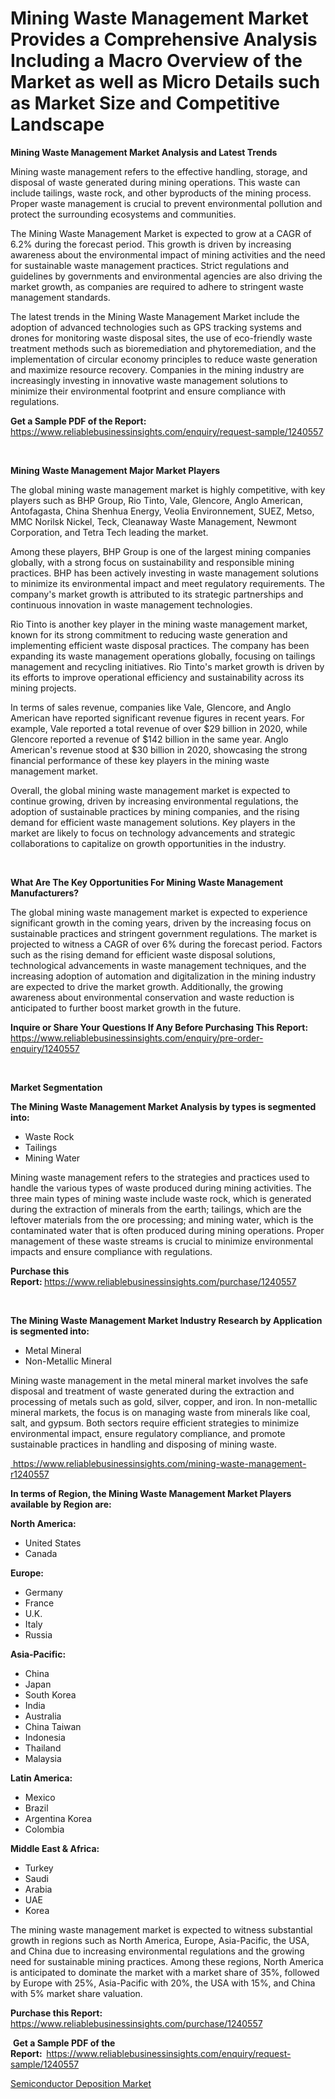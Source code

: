 <p><h1>Mining Waste Management Market Provides a Comprehensive Analysis Including a Macro Overview of the Market as well as Micro Details such as Market Size and Competitive Landscape</h1></p><p><strong>Mining Waste Management Market Analysis and Latest Trends</strong></p>
<p><p>Mining waste management refers to the effective handling, storage, and disposal of waste generated during mining operations. This waste can include tailings, waste rock, and other byproducts of the mining process. Proper waste management is crucial to prevent environmental pollution and protect the surrounding ecosystems and communities.</p><p>The Mining Waste Management Market is expected to grow at a CAGR of 6.2% during the forecast period. This growth is driven by increasing awareness about the environmental impact of mining activities and the need for sustainable waste management practices. Strict regulations and guidelines by governments and environmental agencies are also driving the market growth, as companies are required to adhere to stringent waste management standards.</p><p>The latest trends in the Mining Waste Management Market include the adoption of advanced technologies such as GPS tracking systems and drones for monitoring waste disposal sites, the use of eco-friendly waste treatment methods such as bioremediation and phytoremediation, and the implementation of circular economy principles to reduce waste generation and maximize resource recovery. Companies in the mining industry are increasingly investing in innovative waste management solutions to minimize their environmental footprint and ensure compliance with regulations.</p></p>
<p><strong>Get a Sample PDF of the Report:&nbsp;</strong> <a href="https://www.reliablebusinessinsights.com/enquiry/request-sample/1240557">https://www.reliablebusinessinsights.com/enquiry/request-sample/1240557</a></p>
<p>&nbsp;</p>
<p><strong>Mining Waste Management Major Market Players</strong></p>
<p><p>The global mining waste management market is highly competitive, with key players such as BHP Group, Rio Tinto, Vale, Glencore, Anglo American, Antofagasta, China Shenhua Energy, Veolia Environnement, SUEZ, Metso, MMC Norilsk Nickel, Teck, Cleanaway Waste Management, Newmont Corporation, and Tetra Tech leading the market.</p><p>Among these players, BHP Group is one of the largest mining companies globally, with a strong focus on sustainability and responsible mining practices. BHP has been actively investing in waste management solutions to minimize its environmental impact and meet regulatory requirements. The company's market growth is attributed to its strategic partnerships and continuous innovation in waste management technologies.</p><p>Rio Tinto is another key player in the mining waste management market, known for its strong commitment to reducing waste generation and implementing efficient waste disposal practices. The company has been expanding its waste management operations globally, focusing on tailings management and recycling initiatives. Rio Tinto's market growth is driven by its efforts to improve operational efficiency and sustainability across its mining projects.</p><p>In terms of sales revenue, companies like Vale, Glencore, and Anglo American have reported significant revenue figures in recent years. For example, Vale reported a total revenue of over $29 billion in 2020, while Glencore reported a revenue of $142 billion in the same year. Anglo American's revenue stood at $30 billion in 2020, showcasing the strong financial performance of these key players in the mining waste management market.</p><p>Overall, the global mining waste management market is expected to continue growing, driven by increasing environmental regulations, the adoption of sustainable practices by mining companies, and the rising demand for efficient waste management solutions. Key players in the market are likely to focus on technology advancements and strategic collaborations to capitalize on growth opportunities in the industry.</p></p>
<p>&nbsp;</p>
<p><strong>What Are The Key Opportunities For Mining Waste Management Manufacturers?</strong></p>
<p><p>The global mining waste management market is expected to experience significant growth in the coming years, driven by the increasing focus on sustainable practices and stringent government regulations. The market is projected to witness a CAGR of over 6% during the forecast period. Factors such as the rising demand for efficient waste disposal solutions, technological advancements in waste management techniques, and the increasing adoption of automation and digitalization in the mining industry are expected to drive the market growth. Additionally, the growing awareness about environmental conservation and waste reduction is anticipated to further boost market growth in the future.</p></p>
<p><strong>Inquire or Share Your Questions If Any Before Purchasing This Report:</strong> <a href="https://www.reliablebusinessinsights.com/enquiry/pre-order-enquiry/1240557">https://www.reliablebusinessinsights.com/enquiry/pre-order-enquiry/1240557</a></p>
<p>&nbsp;</p>
<p><strong>Market Segmentation</strong></p>
<p><strong>The Mining Waste Management Market Analysis by types is segmented into:</strong></p>
<p><ul><li>Waste Rock</li><li>Tailings</li><li>Mining Water</li></ul></p>
<p><p>Mining waste management refers to the strategies and practices used to handle the various types of waste produced during mining activities. The three main types of mining waste include waste rock, which is generated during the extraction of minerals from the earth; tailings, which are the leftover materials from the ore processing; and mining water, which is the contaminated water that is often produced during mining operations. Proper management of these waste streams is crucial to minimize environmental impacts and ensure compliance with regulations.</p></p>
<p><strong>Purchase this Report:&nbsp;</strong><a href="https://www.reliablebusinessinsights.com/purchase/1240557">https://www.reliablebusinessinsights.com/purchase/1240557</a></p>
<p>&nbsp;</p>
<p><strong>The Mining Waste Management Market Industry Research by Application is segmented into:</strong></p>
<p><ul><li>Metal Mineral</li><li>Non-Metallic Mineral</li></ul></p>
<p><p>Mining waste management in the metal mineral market involves the safe disposal and treatment of waste generated during the extraction and processing of metals such as gold, silver, copper, and iron. In non-metallic mineral markets, the focus is on managing waste from minerals like coal, salt, and gypsum. Both sectors require efficient strategies to minimize environmental impact, ensure regulatory compliance, and promote sustainable practices in handling and disposing of mining waste.</p></p>
<p><a href="https://www.reliablebusinessinsights.com/mining-waste-management-r1240557">&nbsp;https://www.reliablebusinessinsights.com/mining-waste-management-r1240557</a></p>
<p><strong>In terms of Region, the Mining Waste Management Market Players available by Region are:</strong></p>
<p>
    <p> <strong> North America: </strong>
        <ul>
            <li>United States</li>
            <li>Canada</li>
        </ul>
        </p> 
    <p> <strong> Europe: </strong>
        <ul>
            <li>Germany</li>
            <li>France</li>
            <li>U.K.</li>
            <li>Italy</li>
            <li>Russia</li>
        </ul>
        </p> 
    <p> <strong> Asia-Pacific: </strong>
        <ul>
            <li>China</li>
            <li>Japan</li>
            <li>South Korea</li>
            <li>India</li>
            <li>Australia</li>
            <li>China Taiwan</li>
            <li>Indonesia</li>
            <li>Thailand</li>
            <li>Malaysia</li>
        </ul>
        </p> 
    <p> <strong> Latin America: </strong>
        <ul>
            <li>Mexico</li>
            <li>Brazil</li>
            <li>Argentina Korea</li>
            <li>Colombia</li>
        </ul>
        </p> 
    <p> <strong> Middle East & Africa: </strong>
        <ul>
            <li>Turkey</li>
            <li>Saudi</li>
            <li>Arabia</li>
            <li>UAE</li>
            <li>Korea</li>
        </ul>
    </p>
    </p>
<p><p>The mining waste management market is expected to witness substantial growth in regions such as North America, Europe, Asia-Pacific, the USA, and China due to increasing environmental regulations and the growing need for sustainable mining practices. Among these regions, North America is anticipated to dominate the market with a market share of 35%, followed by Europe with 25%, Asia-Pacific with 20%, the USA with 15%, and China with 5% market share valuation.</p></p>
<p><strong>Purchase this Report: </strong><a href="https://www.reliablebusinessinsights.com/purchase/1240557">https://www.reliablebusinessinsights.com/purchase/1240557</a></p>
<p>&nbsp;<strong>Get a Sample PDF of the Report:&nbsp;&nbsp;</strong><a href="https://www.reliablebusinessinsights.com/enquiry/request-sample/1240557">https://www.reliablebusinessinsights.com/enquiry/request-sample/1240557</a></p>
<p><strong></strong></p>
<p><p><a href="https://github.com/DarrenSipes1990/Market-Research-Report-List-1/blob/main/semiconductor-deposition-market.md">Semiconductor Deposition Market</a></p></p>